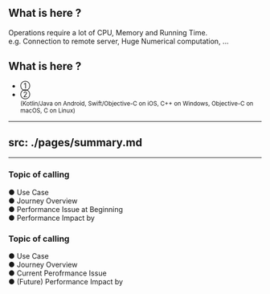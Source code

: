 <PageTitleHeader section="Introduction" title="UniqueTechnicalTerm Definition"/>

## What is **<UniqueTerm val="Expensive"/>** here ?

Operations require a lot of CPU, Memory and Running Time.  
e.g. Connection to remote server, Huge Numerical computation, ...

## What is **<UniqueTerm val="Native"/>** here ?

- ① <UniqueTechnicalTerm val="native C APIs"/>
- ② <UniqueTechnicalTerm val="platform-specific APIs"/> <br> <small>(Kotlin/Java on Android, Swift/Objective-C on iOS, C++ on Windows, Objective-C on macOS, C on Linux)</small>

<!--
https://docs.flutter.dev/development/platform-integration/platform-channels

https://docs.flutter.dev/development/platform-integration/android/c-interop
https://docs.flutter.dev/development/platform-integration/ios/c-interop
https://docs.flutter.dev/development/platform-integration/macos/c-interop
-->

---
src: ./pages/summary.md
---

---

<PageTitleHeader section="Introduction" title="Topic"/>

### Topic of calling <UniqueTechnicalTerm val="native C APIs"/>

● Use Case  
● Journey Overview  
● Performance Issue at Beginning  
● Performance Impact by <TechnicalTerm val="dart:ffi"/>

### Topic of calling <UniqueTechnicalTerm val="platform-specific APIs"/>

● Use Case  
● Journey Overview  
● Current Perofrmance Issue  
● (Future) Performance Impact by <TechnicalTerm val="Isolate Platform Channels"/>
